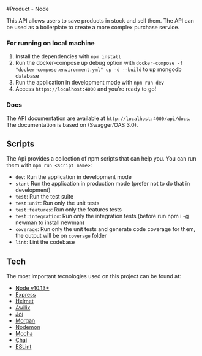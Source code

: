 #Product - Node

This API allows users to save products in stock and sell them. The API can be used as a boilerplate to create 
a more complex purchase service.

### For running on local machine

1. Install the dependencies with `npm install`
2. Run the docker-compose up debug option with `docker-compose -f "docker-compose.environment.yml" up -d --build` to up mongodb database
3. Run the application in development mode with `npm run dev`
4. Access `https://localhost:4000` and you're ready to go!

### Docs

The API documentation are available at `http://localhost:4000/api/docs`. The documentation is based on (Swagger/OAS 3.0).

## Scripts

The Api provides a collection of npm scripts that can help you. You can run them with `npm run <script name>`:

- `dev`: Run the application in development mode
- `start` Run the application in production mode (prefer not to do that in development)
- `test`: Run the test suite
- `test:unit`: Run only the unit tests
- `test:features`: Run only the features tests
- `test:integration`: Run only the integration tests (before run npm i -g newman to install newman)
- `coverage`: Run only the unit tests and generate code coverage for them, the output will be on `coverage` folder
- `lint`: Lint the codebase

## Tech

The most important tecnologies used on this project can be found at: 

- [Node v10.13+](http://nodejs.org/)
- [Express](https://npmjs.com/package/express)
- [Helmet](https://www.npmjs.com/package/helmet)
- [Awilix](https://www.npmjs.com/package/awilix)
- [Joi](https://www.npmjs.com/package/joi)
- [Morgan](https://www.npmjs.com/package/morgan)
- [Nodemon](https://www.npmjs.com/package/nodemon)
- [Mocha](https://www.npmjs.com/package/mocha)
- [Chai](https://www.npmjs.com/package/chai)
- [ESLint](https://www.npmjs.com/package/eslint)
